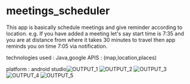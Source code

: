 # meetings_scheduler
This app is basically schedule meetings and give reminder according to location.
e.g. If you have added a meeting let's say start time is 7:35 and you are at distance from where it takes 30 minutes to travel then app reminds you on time 7:05 via notification.

technologies used : Java,google APIS : (map,location,places)

platform : android studio![OUTPUT_1](https://user-images.githubusercontent.com/55645570/166305885-d6b4acb8-22b9-4b85-aad8-a878d57822cf.png)
![OUTPUT_2](https://user-images.githubusercontent.com/55645570/166305886-37b07e7f-0bf8-46b6-b371-026ac3fed9c4.png)
![OUTPUT_3](https://user-images.githubusercontent.com/55645570/166305889-de1474aa-0d05-4572-91dc-5245cdec836e.png)
![OUTPUT_4](https://user-images.githubusercontent.com/55645570/166305890-a7d3f8fb-6e89-43fa-90f7-a85f1f19f0ca.png)
![OUTPUT_5](https://user-images.githubusercontent.com/55645570/166305895-ba4a9336-436e-43eb-8b28-e1a208e50581.png)
